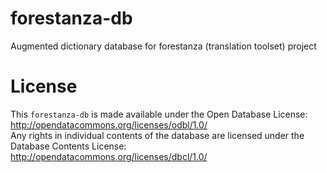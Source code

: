 # forestanza-db
Augmented dictionary database for forestanza (translation toolset) project

# License
This `forestanza-db` is made available under the Open Database License:<br/>
http://opendatacommons.org/licenses/odbl/1.0/<br/>
Any rights in individual contents of the database are licensed under the Database Contents License:<br/>
http://opendatacommons.org/licenses/dbcl/1.0/
